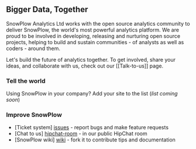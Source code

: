 ## Bigger Data, Together

SnowPlow Analytics Ltd works with the open source analytics community to deliver SnowPlow, the world's most powerful 
analytics platform. We are proud to be involved in developing, releasing and nurturing open source projects, helping to build and sustain communities - of analysts as well as coders - around them.

Let's build the future of analytics together. To get involved, share your ideas, and collaborate with us, check out our [[Talk-to-us]] page.

### Tell the world

Using SnowPlow in your company? Add your site to the list (_list coming soon_)

### Improve SnowPlow

* [Ticket system] [issues] - report bugs and make feature requests
* [Chat to us] [hipchat-room] - in our public HipChat room
* [SnowPlow wiki] [wiki] - fork it to contribute tips and documentation

[issues]: https://github.com/snowplow/snowplow/issues
[hipchat-room]: http://www.hipchat.com/gxNgWtAa5
[wiki]: https://github.com/snowplow/snowplow/wiki